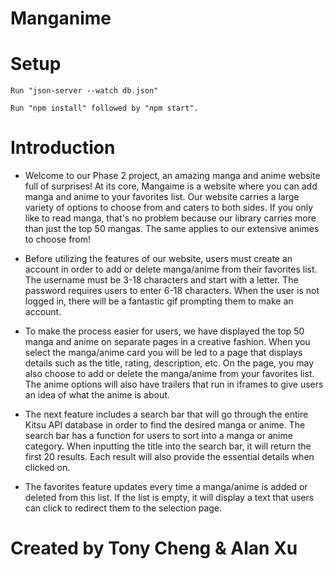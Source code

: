 # Manganime

# Setup

``` Run "json-server --watch db.json" ```

``` Run "npm install" followed by "npm start". ```

# Introduction 

- Welcome to our Phase 2 project, an amazing manga and anime website full of surprises! At its core, Mangaime is a website 
where you can add manga and anime to your favorites list. Our website carries a large variety of options to choose from 
and caters to both sides. If you only like to read manga, that's no problem because our library carries more than just the 
top 50 mangas. The same applies to our extensive animes to choose from!

- Before utilizing the features of our website, users must create an account in order to add or delete manga/anime from their
favorites list. The username must be 3-18 characters and start with a letter. The password requires users to enter 6-18
characters. When the user is not logged in, there will be a fantastic gif prompting them to make an account.

- To make the process easier for users, we have displayed the top 50 manga and anime on separate pages in a creative fashion.
When you select the manga/anime card you will be led to a page that displays details such as the title, rating, description,
etc. On the page, you may also choose to add or delete the manga/anime from your favorites list. The anime options will also 
have trailers that run in iframes to give users an idea of what the anime is about. 

- The next feature includes a search bar that will go through the entire Kitsu API database in order to find the desired manga
or anime. The search bar has a function for users to sort into a manga or anime category. When inputting the title into the
search bar, it will return the first 20 results. Each result will also provide the essential details when clicked on. 

- The favorites feature updates every time a manga/anime is added or deleted from this list. If the list is empty, it will 
display a text that users can click to redirect them to the selection page. 

# Created by Tony Cheng & Alan Xu